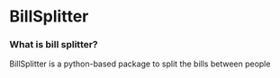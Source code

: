 # BillSplitter

### What is bill splitter?
BillSplitter is a python-based package to split the bills between people
